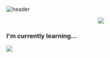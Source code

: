 ![header](https://capsule-render.vercel.app/api?type=soft&text=Yang's%20Github&color=auto&animation=fadeIn)
<br>

<div align="center">
  <a href="https://github.com/yangda10/github-readme-stats">
    <img align="center" src="https://github-readme-stats.vercel.app/api/top-langs/?username=yangda10&layout=compact" />
  </a>
</div>

<div>
  <h3>I'm currently learning...</h3>
  <img src="https://img.shields.io/badge/javascript-F7DF1E.svg?&style=for-the-badge&logo=javascriptlogoColor=0c0c0b"
</div>

<!--
**yangda10/yangda10** is a ✨ _special_ ✨ repository because its `README.md` (this file) appears on your GitHub profile.

Here are some ideas to get you started:

- 🔭 I’m currently working on ...
- 🌱 I’m currently learning ...
- 👯 I’m looking to collaborate on ...
- 🤔 I’m looking for help with ...
- 💬 Ask me about ...
- 📫 How to reach me: ...
- 😄 Pronouns: ...
- ⚡ Fun fact: ...
-->
